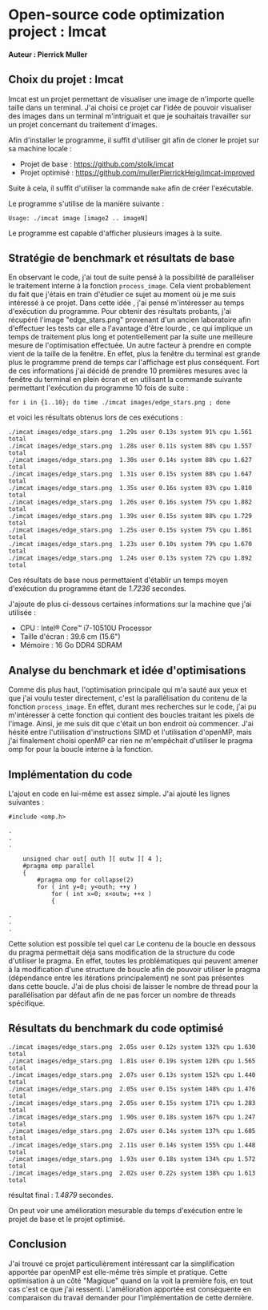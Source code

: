 # Open-source code optimization project : Imcat

#### Auteur : Pierrick Muller

## Choix du projet : Imcat

Imcat est un projet permettant de visualiser une image de n'importe quelle taille dans un terminal. J'ai choisi ce projet car l'idée de pouvoir visualiser des images dans un terminal m'intriguait et que je souhaitais travailler sur un projet concernant du traitement d'images.

Afin d'installer le programme, il suffit d'utiliser git afin de cloner le projet sur sa machine locale :
- Projet de base : https://github.com/stolk/imcat
- Projet optimisé : https://github.com/mullerPierrickHeig/imcat-improved

Suite à cela, il suffit d'utiliser la commande `make` afin de créer l'exécutable.

Le programme s'utilise de la manière suivante :
```
Usage: ./imcat image [image2 .. imageN]
```
Le programme est capable d'afficher plusieurs images à la suite.

## Stratégie de benchmark et résultats de base
En observant le code, j'ai tout de suite pensé à la possibilité de paralléliser le traitement interne à la fonction `process_image`. Cela vient probablement du fait que j'étais en train d'étudier ce sujet au moment où je me suis intéressé à ce projet. Dans cette idée , j'ai pensé m'intéresser au temps d'exécution du programme. Pour obtenir des résultats probants, j'ai récupéré l'image "edge_stars.png" provenant d'un ancien laboratoire afin d'effectuer les tests car elle a l'avantage d'être lourde , ce qui implique un temps de traitement plus long et potentiellement par la suite une meilleure mesure de l'optimisation effectuée. Un autre facteur à prendre en compte vient de la taille de la fenêtre. En effet, plus la fenêtre du terminal est grande plus le programme prend de temps car l'affichage est plus conséquent. Fort de ces informations j'ai décidé de prendre 10 premières mesures avec la fenêtre du terminal en plein écran et en utilisant la commande suivante permettant l'exécution du programme 10 fois de suite :
```
for i in {1..10}; do time ./imcat images/edge_stars.png ; done
```
et voici les résultats obtenus lors de ces exécutions :
```
./imcat images/edge_stars.png  1.29s user 0.13s system 91% cpu 1.561 total
./imcat images/edge_stars.png  1.28s user 0.11s system 88% cpu 1.557 total
./imcat images/edge_stars.png  1.30s user 0.14s system 88% cpu 1.627 total
./imcat images/edge_stars.png  1.31s user 0.15s system 88% cpu 1.647 total
./imcat images/edge_stars.png  1.35s user 0.16s system 83% cpu 1.810 total
./imcat images/edge_stars.png  1.26s user 0.16s system 75% cpu 1.882 total
./imcat images/edge_stars.png  1.39s user 0.15s system 88% cpu 1.729 total
./imcat images/edge_stars.png  1.25s user 0.15s system 75% cpu 1.861 total
./imcat images/edge_stars.png  1.23s user 0.10s system 79% cpu 1.670 total
./imcat images/edge_stars.png  1.24s user 0.13s system 72% cpu 1.892 total
```

Ces résultats de base nous permettaient d'établir un temps moyen d'exécution du programme étant de *1.7236* secondes.

J'ajoute de plus ci-dessous certaines informations sur la machine que j'ai utilisée :

- CPU : Intel® Core™ i7-10510U Processor
- Taille d'écran : 39.6 cm (15.6")
- Mémoire : 16 Go DDR4 SDRAM

## Analyse du benchmark et idée d'optimisations
Comme dis plus haut, l'optimisation principale qui m'a sauté aux yeux et que j'ai voulu tester directement, c'est la parallélisation du contenu de la fonction `process_image`. En effet, durant mes recherches sur le code, j'ai pu m'intéresser à cette fonction qui contient des boucles traitant les pixels de l'image. Ainsi, je me suis dit que c'était un bon endroit où commencer. J'ai hésité entre l'utilisation d'instructions SIMD et l'utilisation d'openMP, mais j'ai finalement choisi openMP car rien ne m'empêchait d'utiliser le pragma omp for pour la boucle interne à la fonction.

## Implémentation du code
L'ajout en code en lui-même est assez simple. J'ai ajouté les lignes suivantes :
```
#include <omp.h>

.
.
.

	unsigned char out[ outh ][ outw ][ 4 ];
	#pragma omp parallel
	{
		#pragma omp for collapse(2)
		for ( int y=0; y<outh; ++y )
			for ( int x=0; x<outw; ++x )
			{

.
.
.

```
Cette solution est possible tel quel car Le contenu de la boucle en dessous du pragma permettait déja sans modification de la structure du code d'utiliser le pragma. En effet, toutes les problématiques qui peuvent amener à la modification d'une structure de boucle afin de pouvoir utiliser le pragma (dépendance entre les itérations principalement) ne sont pas présentes dans cette boucle. J'ai de plus choisi de laisser le nombre de thread pour la parallélisation par défaut afin de ne pas forcer un nombre de threads spécifique.

## Résultats du benchmark du code optimisé
```
./imcat images/edge_stars.png  2.05s user 0.12s system 132% cpu 1.630 total
./imcat images/edge_stars.png  1.81s user 0.19s system 128% cpu 1.565 total
./imcat images/edge_stars.png  2.07s user 0.13s system 152% cpu 1.440 total
./imcat images/edge_stars.png  2.05s user 0.15s system 148% cpu 1.476 total
./imcat images/edge_stars.png  2.05s user 0.15s system 171% cpu 1.283 total
./imcat images/edge_stars.png  1.90s user 0.18s system 167% cpu 1.247 total
./imcat images/edge_stars.png  2.07s user 0.14s system 137% cpu 1.605 total
./imcat images/edge_stars.png  2.11s user 0.14s system 155% cpu 1.448 total
./imcat images/edge_stars.png  1.93s user 0.18s system 134% cpu 1.572 total
./imcat images/edge_stars.png  2.02s user 0.22s system 138% cpu 1.613 total
```
résultat final : *1.4879* secondes.

On peut voir une amélioration mesurable du temps d'exécution entre le projet de base et le projet optimisé.

## Conclusion

J'ai trouvé ce projet particulièrement intéressant car la simplification apportée par openMP est elle-même très simple et pratique. Cette optimisation à un côté "Magique" quand on la voit la première fois, en tout cas c'est ce que j'ai ressenti. L'amélioration apportée est conséquente en comparaison du travail demander pour l'implémentation de cette dernière.
